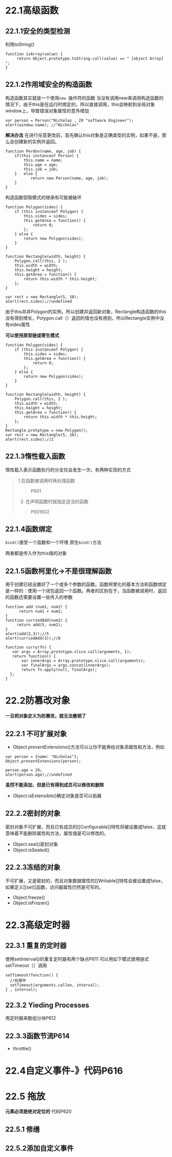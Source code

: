 # 22.1高级函数
## 22.1.1安全的类型检测
利用toString()
```
function isArray(value) {
     return Object.prototype.toString.call(value) == " [object Array] ";
}
```
## 22.1.2作用域安全的构造函数
构造函数其实就是一个使用`new `操作符的函数
当没有调用new来调用构造函数的情况下，由于this是在运行时绑定的，所以直接调用，this会映射到全局对象window上，导致错误对象属性的意外增加
```
var person = Person("Nicholas , 29 "software Engineer");
alert(window.name); //"Nicholas"
```
**解决办法**
在进行任意更改前，首先确认this对象是正确类型的实例，如果不是，那么会创建新的实例并返回。
```
function Perdon(name, age, job) {
    if(this instanceof Person) {
        this.name = name;
        this.age = age; 
        this.job = job;
    }   else {
           return new Person(name, age, job);
    }
}
```
构造函数窃取模式的继承有可能被破坏
```
function Polygon(sides) {
    if (this instanceof Polygon) {
        this.sides = sides;
        this.getArea = function() {
            return 0;
        };
    } else {
        return new Polygon(sides);
    }
}

function Rectangle(width, height) {
    Polygon.call(this, 2 );
    this.width = width;
    this.height = height;
    this.getArea = function() {
        return this.width * this.height;
    };
}

var rect = new Rectangle(5, 10);
alert(rect.sides);//undefined
```

由于this并非Polygon的实例，所以创建并返回新对象，Rectangle构造函数的this没有得到增长，Polygon.call（）返回的值也没有用到，所以Rectangle实例中没有sides属性

**可以使用原型链或寄生模式**

```
function Polygon(sides) {
    if (this instanceof Polygon) {
        this.sides = sides;
        this.getArea = function() {
            return 0;
        };
    } else {
        return new Polygon(sides);
    }
}

function Rectangle(width, height) {
    Polygon.call(this, 2 );
    this.width = width;
    this.height = height;
    this.getArea = function() {
        return this.width * this.height;
    };
}
Rectangle.protptype = new Polygon();
var rect = new Rectangle(5, 10);
alert(rect.sides);//2
```

## 22.1.3惰性载入函数
惰性载入表示函数执行的分支仅会发生一次，有两种实现的方式
>1.在函数被调用时再处理函数
>> P601
> 2. 在声明函数时就指定适当的函数
>>P601602

## 22.1.4函数绑定
`bind()`接受一个函数和一个环境
原生`bind()`方法

两者都是传入作为this值的对象

## 22.1.5函数柯里化->不是很理解函数
用于创建已经设置好了一个或多个参数的函数。函数柯里化的基本方法和函数绑定是一样的：使用一个闭包返回一个函数。两者的区别在于，当函数被调用时，返回的函数还需要设置一些传入的参数

```
function add (num1, num2) {
      return num1 + num2;
}
function curriedAdd(num2) {
     return add(5, num2);
}
alert(add(2,3));//5
alert(curriedAdd(3));//8
```
```
function curry(fn) {
   var args = Array.prototype.slice.call(arguments, 1);
   return function() {
       var innerArgs = Array.prototype.slice.call(arguments);
       var finalArgs = args.concat(innerArgs); 
       return fn.apply(null, finalArgs);
  };
}
```

# 22.2防篡改对象
**一旦把对象定义为防篡改，就无法撤销了**
## 22.2.1 不可扩展对象
+ Object.preventExtensions()方法可以让你不能再给对象添属性和方法，例如
```
var person = {name: "Nicholas"};
Object.preventExtensions(person);

person.age = 29;
alert(person.age);//undefined
```
**虽然不能添加，但是已有得到成员可以修改和删除**

+ Object.isExtensible()确定对象是否可以拓展
## 22.2.2密封的对象
密封对象不可扩展，而且已有成员的[[Configurable]]特性将被设置成false，这就意味着不能删除属性和方法，属性值是可以修改的。
+ Object.seal()密封对象
+ Object.isSealed()

## 22.2.3冻结的对象
不可扩展，又是密封的，而且对象数据属性的[[Writable]]特性会被设置成false，如果定义[[set]]函数，访问器属性仍然是可写的。
+ Object.freeze()
+ Object.isFrozen()

# 22.3高级定时器
 ## 22.3.1 重复的定时器
使用setInterval()的重复定时器有两个缺点P611
可以用如下模式使用链式setTimeout（）调用
```
setTimeout(function() {
  //处理中
  setTimeout(arguments.callee, interval);
} , interval);
```

## 22.3.2 Yieding Processes
用定时器来数组分块P612
## 22.3.3函数节流P614
+ throttle()
# 22.4自定义事件-》代码P616
# 22.5 拖放
**元素必须是绝对定位的**
代码P620
## 22.5.1 修缮
## 22.5.2添加自定义事件
